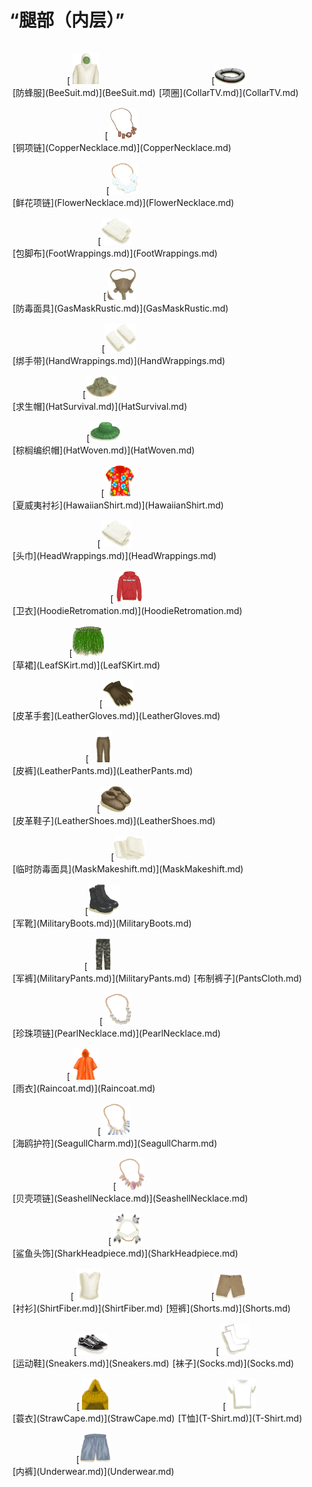 # “腿部（内层）”  
<div style="display:table"><div style="display:inline-block;padding-top:15px;padding-left:5px;border:none;text-align:center;min-width:150px;min-height:0px;margin: auto">[<div style="width:50px;display:inline-block;text-align:center"><img decoding="async" src="Sprite/BeeSuit.png" href="a.md" style="max-width:50px;max-height:50px;"></div><br>[防蜂服](BeeSuit.md)](BeeSuit.md)</div><div style="display:inline-block;padding-top:15px;padding-left:5px;border:none;text-align:center;min-width:150px;min-height:0px;margin: auto">[<div style="width:50px;display:inline-block;text-align:center"><img decoding="async" src="Sprite/Collar.png" href="a.md" style="max-width:50px;max-height:50px;"></div><br>[项圈](CollarTV.md)](CollarTV.md)</div><div style="display:inline-block;padding-top:15px;padding-left:5px;border:none;text-align:center;min-width:150px;min-height:0px;margin: auto">[<div style="width:50px;display:inline-block;text-align:center"><img decoding="async" src="Sprite/CopperNecklace.png" href="a.md" style="max-width:50px;max-height:50px;"></div><br>[铜项链](CopperNecklace.md)](CopperNecklace.md)</div><div style="display:inline-block;padding-top:15px;padding-left:5px;border:none;text-align:center;min-width:150px;min-height:0px;margin: auto">[<div style="width:50px;display:inline-block;text-align:center"><img decoding="async" src="Sprite/FlowerNecklace.png" href="a.md" style="max-width:50px;max-height:50px;"></div><br>[鲜花项链](FlowerNecklace.md)](FlowerNecklace.md)</div><div style="display:inline-block;padding-top:15px;padding-left:5px;border:none;text-align:center;min-width:150px;min-height:0px;margin: auto">[<div style="width:50px;display:inline-block;text-align:center"><img decoding="async" src="Sprite/Footwraps.png" href="a.md" style="max-width:50px;max-height:50px;"></div><br>[包脚布](FootWrappings.md)](FootWrappings.md)</div><div style="display:inline-block;padding-top:15px;padding-left:5px;border:none;text-align:center;min-width:150px;min-height:0px;margin: auto">[<div style="width:50px;display:inline-block;text-align:center"><img decoding="async" src="Sprite/GasMask.png" href="a.md" style="max-width:50px;max-height:50px;"></div><br>[防毒面具](GasMaskRustic.md)](GasMaskRustic.md)</div><div style="display:inline-block;padding-top:15px;padding-left:5px;border:none;text-align:center;min-width:150px;min-height:0px;margin: auto">[<div style="width:50px;display:inline-block;text-align:center"><img decoding="async" src="Sprite/Handwraps.png" href="a.md" style="max-width:50px;max-height:50px;"></div><br>[绑手带](HandWrappings.md)](HandWrappings.md)</div><div style="display:inline-block;padding-top:15px;padding-left:5px;border:none;text-align:center;min-width:150px;min-height:0px;margin: auto">[<div style="width:50px;display:inline-block;text-align:center"><img decoding="async" src="Sprite/HatSurvival.png" href="a.md" style="max-width:50px;max-height:50px;"></div><br>[求生帽](HatSurvival.md)](HatSurvival.md)</div><div style="display:inline-block;padding-top:15px;padding-left:5px;border:none;text-align:center;min-width:150px;min-height:0px;margin: auto">[<div style="width:50px;display:inline-block;text-align:center"><img decoding="async" src="Sprite/WovenHat.png" href="a.md" style="max-width:50px;max-height:50px;"></div><br>[棕榈编织帽](HatWoven.md)](HatWoven.md)</div><div style="display:inline-block;padding-top:15px;padding-left:5px;border:none;text-align:center;min-width:150px;min-height:0px;margin: auto">[<div style="width:50px;display:inline-block;text-align:center"><img decoding="async" src="Sprite/HawaiianShirt.png" href="a.md" style="max-width:50px;max-height:50px;"></div><br>[夏威夷衬衫](HawaiianShirt.md)](HawaiianShirt.md)</div><div style="display:inline-block;padding-top:15px;padding-left:5px;border:none;text-align:center;min-width:150px;min-height:0px;margin: auto">[<div style="width:50px;display:inline-block;text-align:center"><img decoding="async" src="Sprite/Footwraps.png" href="a.md" style="max-width:50px;max-height:50px;"></div><br>[头巾](HeadWrappings.md)](HeadWrappings.md)</div><div style="display:inline-block;padding-top:15px;padding-left:5px;border:none;text-align:center;min-width:150px;min-height:0px;margin: auto">[<div style="width:50px;display:inline-block;text-align:center"><img decoding="async" src="Sprite/HoodieRetromation.png" href="a.md" style="max-width:50px;max-height:50px;"></div><br>[卫衣](HoodieRetromation.md)](HoodieRetromation.md)</div><div style="display:inline-block;padding-top:15px;padding-left:5px;border:none;text-align:center;min-width:150px;min-height:0px;margin: auto">[<div style="width:50px;display:inline-block;text-align:center"><img decoding="async" src="Sprite/PalmFrondSkirt.png" href="a.md" style="max-width:50px;max-height:50px;"></div><br>[草裙](LeafSKirt.md)](LeafSKirt.md)</div><div style="display:inline-block;padding-top:15px;padding-left:5px;border:none;text-align:center;min-width:150px;min-height:0px;margin: auto">[<div style="width:50px;display:inline-block;text-align:center"><img decoding="async" src="Sprite/GlovesLeather.png" href="a.md" style="max-width:50px;max-height:50px;"></div><br>[皮革手套](LeatherGloves.md)](LeatherGloves.md)</div><div style="display:inline-block;padding-top:15px;padding-left:5px;border:none;text-align:center;min-width:150px;min-height:0px;margin: auto">[<div style="width:50px;display:inline-block;text-align:center"><img decoding="async" src="Sprite/LeatherPants.png" href="a.md" style="max-width:50px;max-height:50px;"></div><br>[皮裤](LeatherPants.md)](LeatherPants.md)</div><div style="display:inline-block;padding-top:15px;padding-left:5px;border:none;text-align:center;min-width:150px;min-height:0px;margin: auto">[<div style="width:50px;display:inline-block;text-align:center"><img decoding="async" src="Sprite/LeatherShoes.png" href="a.md" style="max-width:50px;max-height:50px;"></div><br>[皮革鞋子](LeatherShoes.md)](LeatherShoes.md)</div><div style="display:inline-block;padding-top:15px;padding-left:5px;border:none;text-align:center;min-width:150px;min-height:0px;margin: auto">[<div style="width:50px;display:inline-block;text-align:center"><img decoding="async" src="Sprite/MakeshiftMask.png" href="a.md" style="max-width:50px;max-height:50px;"></div><br>[临时防毒面具](MaskMakeshift.md)](MaskMakeshift.md)</div><div style="display:inline-block;padding-top:15px;padding-left:5px;border:none;text-align:center;min-width:150px;min-height:0px;margin: auto">[<div style="width:50px;display:inline-block;text-align:center"><img decoding="async" src="Sprite/MilitaryBoots.png" href="a.md" style="max-width:50px;max-height:50px;"></div><br>[军靴](MilitaryBoots.md)](MilitaryBoots.md)</div><div style="display:inline-block;padding-top:15px;padding-left:5px;border:none;text-align:center;min-width:150px;min-height:0px;margin: auto">[<div style="width:50px;display:inline-block;text-align:center"><img decoding="async" src="Sprite/MilitaryPants.png" href="a.md" style="max-width:50px;max-height:50px;"></div><br>[军裤](MilitaryPants.md)](MilitaryPants.md)</div><div style="display:inline-block;padding-top:15px;padding-left:5px;border:none;text-align:center;min-width:150px;min-height:0px;margin: auto">[布制裤子](PantsCloth.md)</div><div style="display:inline-block;padding-top:15px;padding-left:5px;border:none;text-align:center;min-width:150px;min-height:0px;margin: auto">[<div style="width:50px;display:inline-block;text-align:center"><img decoding="async" src="Sprite/PearlNecklace.png" href="a.md" style="max-width:50px;max-height:50px;"></div><br>[珍珠项链](PearlNecklace.md)](PearlNecklace.md)</div><div style="display:inline-block;padding-top:15px;padding-left:5px;border:none;text-align:center;min-width:150px;min-height:0px;margin: auto">[<div style="width:50px;display:inline-block;text-align:center"><img decoding="async" src="Sprite/Raincoat.png" href="a.md" style="max-width:50px;max-height:50px;"></div><br>[雨衣](Raincoat.md)](Raincoat.md)</div><div style="display:inline-block;padding-top:15px;padding-left:5px;border:none;text-align:center;min-width:150px;min-height:0px;margin: auto">[<div style="width:50px;display:inline-block;text-align:center"><img decoding="async" src="Sprite/SeagullCharm.png" href="a.md" style="max-width:50px;max-height:50px;"></div><br>[海鸥护符](SeagullCharm.md)](SeagullCharm.md)</div><div style="display:inline-block;padding-top:15px;padding-left:5px;border:none;text-align:center;min-width:150px;min-height:0px;margin: auto">[<div style="width:50px;display:inline-block;text-align:center"><img decoding="async" src="Sprite/SeashellNecklace.png" href="a.md" style="max-width:50px;max-height:50px;"></div><br>[贝壳项链](SeashellNecklace.md)](SeashellNecklace.md)</div><div style="display:inline-block;padding-top:15px;padding-left:5px;border:none;text-align:center;min-width:150px;min-height:0px;margin: auto">[<div style="width:50px;display:inline-block;text-align:center"><img decoding="async" src="Sprite/SharkHeadpiece.png" href="a.md" style="max-width:50px;max-height:50px;"></div><br>[鲨鱼头饰](SharkHeadpiece.md)](SharkHeadpiece.md)</div><div style="display:inline-block;padding-top:15px;padding-left:5px;border:none;text-align:center;min-width:150px;min-height:0px;margin: auto">[<div style="width:50px;display:inline-block;text-align:center"><img decoding="async" src="Sprite/ShirtFiber.png" href="a.md" style="max-width:50px;max-height:50px;"></div><br>[衬衫](ShirtFiber.md)](ShirtFiber.md)</div><div style="display:inline-block;padding-top:15px;padding-left:5px;border:none;text-align:center;min-width:150px;min-height:0px;margin: auto">[<div style="width:50px;display:inline-block;text-align:center"><img decoding="async" src="Sprite/Shorts.png" href="a.md" style="max-width:50px;max-height:50px;"></div><br>[短裤](Shorts.md)](Shorts.md)</div><div style="display:inline-block;padding-top:15px;padding-left:5px;border:none;text-align:center;min-width:150px;min-height:0px;margin: auto">[<div style="width:50px;display:inline-block;text-align:center"><img decoding="async" src="Sprite/Sneakers.png" href="a.md" style="max-width:50px;max-height:50px;"></div><br>[运动鞋](Sneakers.md)](Sneakers.md)</div><div style="display:inline-block;padding-top:15px;padding-left:5px;border:none;text-align:center;min-width:150px;min-height:0px;margin: auto">[<div style="width:50px;display:inline-block;text-align:center"><img decoding="async" src="Sprite/Sock.png" href="a.md" style="max-width:50px;max-height:50px;"></div><br>[袜子](Socks.md)](Socks.md)</div><div style="display:inline-block;padding-top:15px;padding-left:5px;border:none;text-align:center;min-width:150px;min-height:0px;margin: auto">[<div style="width:50px;display:inline-block;text-align:center"><img decoding="async" src="Sprite/StrawCape.png" href="a.md" style="max-width:50px;max-height:50px;"></div><br>[蓑衣](StrawCape.md)](StrawCape.md)</div><div style="display:inline-block;padding-top:15px;padding-left:5px;border:none;text-align:center;min-width:150px;min-height:0px;margin: auto">[<div style="width:50px;display:inline-block;text-align:center"><img decoding="async" src="Sprite/Shirt.png" href="a.md" style="max-width:50px;max-height:50px;"></div><br>[T恤](T-Shirt.md)](T-Shirt.md)</div><div style="display:inline-block;padding-top:15px;padding-left:5px;border:none;text-align:center;min-width:150px;min-height:0px;margin: auto">[<div style="width:50px;display:inline-block;text-align:center"><img decoding="async" src="Sprite/Underwear.png" href="a.md" style="max-width:50px;max-height:50px;"></div><br>[内裤](Underwear.md)](Underwear.md)</div></div>  
  
